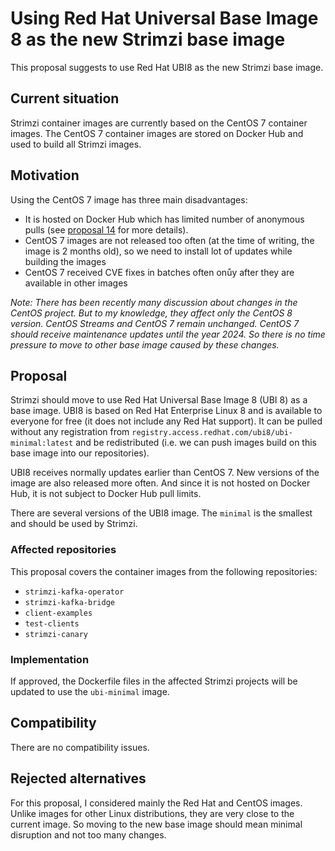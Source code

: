 # Using Red Hat Universal Base Image 8 as the new Strimzi base image

This proposal suggests to use Red Hat UBI8 as the new Strimzi base image.

## Current situation

Strimzi container images are currently based on the CentOS 7 container images.
The CentOS 7 container images are stored on Docker Hub and used to build all Strimzi images.

## Motivation

Using the CentOS 7 image has three main disadvantages:
* It is hosted on Docker Hub which has limited number of anonymous pulls (see [proposal 14](https://github.com/strimzi/proposals/blob/main/014-move-docker-images-to-quay.io.md) for more details).
* CentOS 7 images are not released too often (at the time of writing, the image is 2 months old), so we need to install lot of updates while building the images
* CentOS 7 received CVE fixes in batches often onůy after they are available in other images

_Note: There has been recently many discussion about changes in the CentOS project.
But to my knowledge, they affect only the CentOS 8 version.
CentOS Streams and CentOS 7 remain unchanged.
CentOS 7 should receive maintenance updates until the year 2024.
So there is no time pressure to move to other base image caused by these changes._

## Proposal

Strimzi should move to use Red Hat Universal Base Image 8 (UBI 8) as a base image.
UBI8 is based on Red Hat Enterprise Linux 8 and is available to everyone for free (it does not include any Red Hat support).
It can be pulled without any registration from `registry.access.redhat.com/ubi8/ubi-minimal:latest` and be redistributed (i.e. we can push images build on this base image into our repositories).

UBI8 receives normally updates earlier than CentOS 7.
New versions of the image are also released more often.
And since it is not hosted on Docker Hub, it is not subject to Docker Hub pull limits.

There are several versions of the UBI8 image.
The `minimal` is the smallest and should be used by Strimzi.

### Affected repositories

This proposal covers the container images from the following repositories:
* `strimzi-kafka-operator`
* `strimzi-kafka-bridge`
* `client-examples`
* `test-clients`
* `strimzi-canary`

### Implementation

If approved, the Dockerfile files in the affected Strimzi projects will be updated to use the `ubi-minimal` image.

## Compatibility

There are no compatibility issues.

## Rejected alternatives

For this proposal, I considered mainly the Red Hat and CentOS images.
Unlike images for other Linux distributions, they are very close to the current image.
So moving to the new base image should mean minimal disruption and not too many changes.

